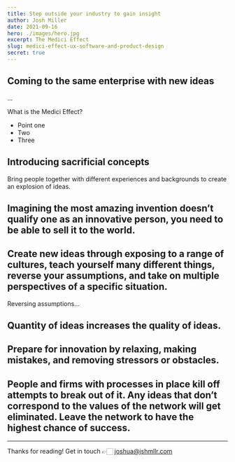 ```yaml
---
title: Step outside your industry to gain insight
author: Josh Miller
date: 2021-09-16
hero: ./images/hero.jpg
excerpt: The Medici Effect
slug: medici-effect-ux-software-and-product-design
secret: true
---
```


## Coming to the same enterprise with new ideas

...

What is the Medici Effect?

- Point one
- Two
- Three

## Introducing sacrificial concepts

Bring people together with different experiences and backgrounds to create an explosion of ideas.

## Imagining the most amazing invention doesn’t qualify one as an innovative person, you need to be able to sell it to the world.


## Create new ideas through exposing to a range of cultures, teach yourself many different things, reverse your assumptions, and take on multiple perspectives of a specific situation.

Reversing assumptions...

## Quantity of ideas increases the quality of ideas.

## Prepare for innovation by relaxing, making mistakes, and removing stressors or obstacles.

## People and firms with processes in place kill off attempts to break out of it. Any ideas that don’t correspond to the values of the network will get eliminated. Leave the network to have the highest chance of success.


---

Thanks for reading!
Get in touch 👉🏻 [joshua@jshmllr.com](mailto:joshua@jshmllr.com)
